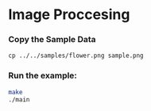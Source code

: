 # Image Proccesing

### Copy the Sample Data
```
cp ../../samples/flower.png sample.png
```

### Run the example:
```bash
make
./main
```
